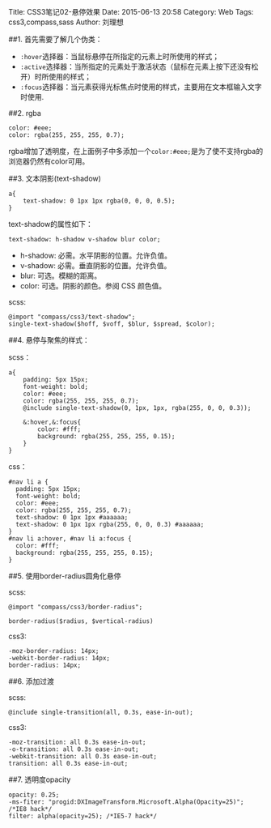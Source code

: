 Title: CSS3笔记02-悬停效果
Date: 2015-06-13 20:58
Category: Web
Tags: css3,compass,sass
Author: 刘理想

##1. 首先需要了解几个伪类：

- `:hover`选择器：当鼠标悬停在所指定的元素上时所使用的样式；
- `:active`选择器：当所指定的元素处于激活状态（鼠标在元素上按下还没有松开）时所使用的样式；
- `:focus`选择器：当元素获得光标焦点时使用的样式，主要用在文本框输入文字时使用.

##2. rgba

```
color: #eee;
color: rgba(255, 255, 255, 0.7);
```

rgba增加了透明度，在上面例子中多添加一个`color:#eee;`是为了使不支持rgba的浏览器仍然有color可用。

##3. 文本阴影(text-shadow)

```
a{
    text-shadow: 0 1px 1px rgba(0, 0, 0, 0.5);
}
```

text-shadow的属性如下：
```
text-shadow: h-shadow v-shadow blur color;
```

- h-shadow: 必需。水平阴影的位置。允许负值。
- v-shadow: 必需。垂直阴影的位置。允许负值。
- blur: 可选。模糊的距离。
- color: 可选。阴影的颜色。参阅 CSS 颜色值。

scss:
```
@import "compass/css3/text-shadow";
single-text-shadow($hoff, $voff, $blur, $spread, $color);
```

##4. 悬停与聚焦的样式：

scss：
```
a{
    padding: 5px 15px;
    font-weight: bold;
    color: #eee;
    color: rgba(255, 255, 255, 0.7);
    @include single-text-shadow(0, 1px, 1px, rgba(255, 0, 0, 0.3));

    &:hover,&:focus{
        color: #fff;
        background: rgba(255, 255, 255, 0.15);
    }
}
```

css：
```
#nav li a {
  padding: 5px 15px;
  font-weight: bold;
  color: #eee;
  color: rgba(255, 255, 255, 0.7);
  text-shadow: 0 1px 1px #aaaaaa;
  text-shadow: 0 1px 1px rgba(255, 0, 0, 0.3) #aaaaaa;
}
#nav li a:hover, #nav li a:focus {
  color: #fff;
  background: rgba(255, 255, 255, 0.15);
}
```

##5. 使用border-radius圆角化悬停

scss:
```
@import "compass/css3/border-radius";

border-radius($radius, $vertical-radius)
```

css3:
```
-moz-border-radius: 14px;
-webkit-border-radius: 14px;
border-radius: 14px;
```

##6. 添加过渡

scss:
```
@include single-transition(all, 0.3s, ease-in-out);
```

css3:
```
-moz-transition: all 0.3s ease-in-out;
-o-transition: all 0.3s ease-in-out;
-webkit-transition: all 0.3s ease-in-out;
transition: all 0.3s ease-in-out;
```

##7. 透明度opacity

```
opacity: 0.25;
-ms-fiter: "progid:DXImageTransform.Microsoft.Alpha(Opacity=25)"; /*IE8 hack*/
filter: alpha(opacity=25); /*IE5-7 hack*/
```
